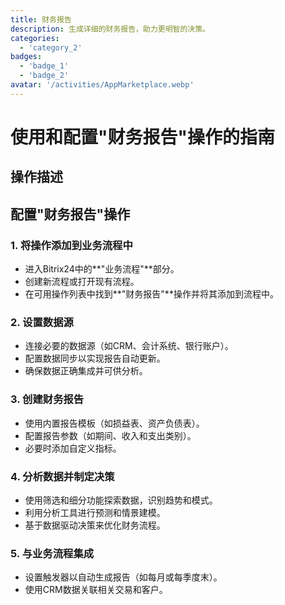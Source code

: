 ```yaml
---
title: 财务报告
description: 生成详细的财务报告，助力更明智的决策。
categories: 
  - 'category_2'
badges: 
  - 'badge_1'
  - 'badge_2'
avatar: '/activities/AppMarketplace.webp'
---
```

# 使用和配置"财务报告"操作的指南

## 操作描述

## **配置"财务报告"操作**

### 1. 将操作添加到业务流程中
- 进入Bitrix24中的**"业务流程"**部分。
- 创建新流程或打开现有流程。
- 在可用操作列表中找到**"财务报告"**操作并将其添加到流程中。

### 2. 设置数据源
- 连接必要的数据源（如CRM、会计系统、银行账户）。
- 配置数据同步以实现报告自动更新。
- 确保数据正确集成并可供分析。

### 3. 创建财务报告
- 使用内置报告模板（如损益表、资产负债表）。
- 配置报告参数（如期间、收入和支出类别）。
- 必要时添加自定义指标。

### 4. 分析数据并制定决策
- 使用筛选和细分功能探索数据，识别趋势和模式。
- 利用分析工具进行预测和情景建模。
- 基于数据驱动决策来优化财务流程。

### 5. 与业务流程集成
- 设置触发器以自动生成报告（如每月或每季度末）。
- 使用CRM数据关联相关交易和客户。